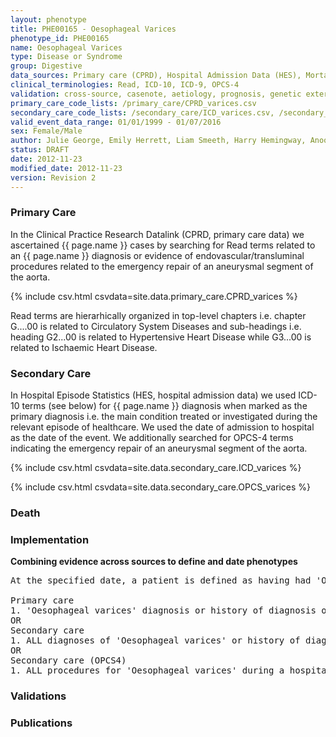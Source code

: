 ```yaml
---
layout: phenotype
title: PHE00165 - Oesophageal Varices
phenotype_id: PHE00165
name: Oesophageal Varices
type: Disease or Syndrome
group: Digestive
data_sources: Primary care (CPRD), Hospital Admission Data (HES), Mortality Data (ONS)
clinical_terminologies: Read, ICD-10, ICD-9, OPCS-4
validation: cross-source, casenote, aetiology, prognosis, genetic external
primary_care_code_lists: /primary_care/CPRD_varices.csv
secondary_care_code_lists: /secondary_care/ICD_varices.csv, /secondary_care/OPCS_varices.csv
valid_event_data_range: 01/01/1999 - 01/07/2016
sex: Female/Male
author: Julie George, Emily Herrett, Liam Smeeth, Harry Hemingway, Anoop Shah, Spiros Denaxas
status: DRAFT
date: 2012-11-23
modified_date: 2012-11-23
version: Revision 2
---
```


### Primary Care

In the Clinical Practice Research Datalink (CPRD, primary care data) we ascertained {{ page.name }} cases by searching for Read terms related to an {{ page.name }} diagnosis or evidence of endovascular/transluminal procedures related to the emergency repair of an aneurysmal segment of the aorta.

{% include csv.html csvdata=site.data.primary_care.CPRD_varices %}

Read terms are hierarhically organized in top-level chapters i.e. chapter G....00 is related to Circulatory System Diseases and sub-headings i.e. heading G2...00 is related to Hypertensive Heart Disease while G3...00 is related to Ischaemic Heart Disease.

### Secondary Care

In Hospital Episode Statistics (HES, hospital admission data) we used ICD-10 terms (see below) for {{ page.name }} diagnosis when marked as the primary diagnosis i.e. the main condition treated or investigated during the relevant episode of healthcare. We used the date of admission to hospital as the date of the event. We additionally searched for OPCS-4 terms indicating the emergency repair of an aneurysmal segment of the aorta.

{% include csv.html csvdata=site.data.secondary_care.ICD_varices %}

{% include csv.html csvdata=site.data.secondary_care.OPCS_varices %}


### Death

### Implementation

**Combining evidence across sources to define and date phenotypes**

<pre>
At the specified date, a patient is defined as having had 'Oesophageal varices' IF they meet the criteria for any of the following on or before the specified date. The earliest date on which the individual meets any of the following criteria on or before the specified date is defined as the first event date:

Primary care
1. 'Oesophageal varices' diagnosis or history of diagnosis or procedure during a consultation 
OR
Secondary care
1. ALL diagnoses of 'Oesophageal varices' or history of diagnosis during a hospitalization
OR
Secondary care (OPCS4)
1. ALL procedures for 'Oesophageal varices' during a hospitalization
</pre>

### Validations

### Publications

